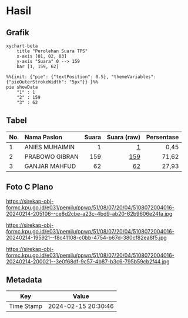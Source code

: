 # Hasil

## Grafik

```mermaid
xychart-beta
    title "Perolehan Suara TPS"
    x-axis [01, 02, 03]
    y-axis "Suara" 0 --> 159
    bar [1, 159, 62]
```

```mermaid
%%{init: {"pie": {"textPosition": 0.5}, "themeVariables": {"pieOuterStrokeWidth": "5px"}} }%%
pie showData
    "1" : 1
    "2" : 159
    "3" : 62
```

## Tabel

| No. | Nama Paslon    | Suara | Suara (raw) | Persentase |
|:--- |:-------------- | -----:| -----------:| ----------:|
| 1   | ANIES MUHAIMIN | 1     | [1][p-1]    | 0,45       |
| 2   | PRABOWO GIBRAN | 159   | [159][p-2]  | 71,62      |
| 3   | GANJAR MAHFUD  | 62    | [62][p-3]   | 27,93      |


[p-1]: https://github.com/gigit-pemilu/pemilu-2024-51-bali/blob/main/pilpres/hitung-suara/sub/51-bali/sub/08-buleleng/sub/07-sawan/sub/2004-bebetin/sub/016-tps/sub/paslon-1.txt
[p-2]: https://github.com/gigit-pemilu/pemilu-2024-51-bali/blob/main/pilpres/hitung-suara/sub/51-bali/sub/08-buleleng/sub/07-sawan/sub/2004-bebetin/sub/016-tps/sub/paslon-2.txt
[p-3]: https://github.com/gigit-pemilu/pemilu-2024-51-bali/blob/main/pilpres/hitung-suara/sub/51-bali/sub/08-buleleng/sub/07-sawan/sub/2004-bebetin/sub/016-tps/sub/paslon-3.txt

## Foto C Plano

https://sirekap-obj-formc.kpu.go.id/e031/pemilu/ppwp/51/08/07/20/04/5108072004016-20240214-205106--ce8d2cbe-a23c-4bd9-ab20-62b9606e24fa.jpg

https://sirekap-obj-formc.kpu.go.id/e031/pemilu/ppwp/51/08/07/20/04/5108072004016-20240214-195921--f8c41108-c0bb-4754-b67d-380cf82ea8f5.jpg

https://sirekap-obj-formc.kpu.go.id/e031/pemilu/ppwp/51/08/07/20/04/5108072004016-20240214-200021--3e0f68df-9c57-4b87-b3c6-795b59cb2f44.jpg


## Metadata

| Key        | Value               |
| ---------- | ------------------- |
| Time Stamp | 2024-02-15 20:30:46 |



